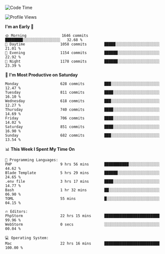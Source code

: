 <!--START_SECTION:waka-->
![Code Time](http://img.shields.io/badge/Code%20Time-4%2C062%20hrs%2059%20mins-blue)

![Profile Views](http://img.shields.io/badge/Profile%20Views-0-blue)

**I'm an Early 🐤** 

```text
🌞 Morning                1646 commits        ████████░░░░░░░░░░░░░░░░░   32.68 % 
🌆 Daytime                1058 commits        █████░░░░░░░░░░░░░░░░░░░░   21.01 % 
🌃 Evening                1154 commits        ██████░░░░░░░░░░░░░░░░░░░   22.92 % 
🌙 Night                  1178 commits        ██████░░░░░░░░░░░░░░░░░░░   23.39 % 
```
📅 **I'm Most Productive on Saturday** 

```text
Monday                   628 commits         ███░░░░░░░░░░░░░░░░░░░░░░   12.47 % 
Tuesday                  811 commits         ████░░░░░░░░░░░░░░░░░░░░░   16.10 % 
Wednesday                618 commits         ███░░░░░░░░░░░░░░░░░░░░░░   12.27 % 
Thursday                 740 commits         ████░░░░░░░░░░░░░░░░░░░░░   14.69 % 
Friday                   706 commits         ████░░░░░░░░░░░░░░░░░░░░░   14.02 % 
Saturday                 851 commits         ████░░░░░░░░░░░░░░░░░░░░░   16.90 % 
Sunday                   682 commits         ███░░░░░░░░░░░░░░░░░░░░░░   13.54 % 
```


📊 **This Week I Spent My Time On** 

```text
💬 Programming Languages: 
PHP                      9 hrs 56 mins       ███████████░░░░░░░░░░░░░░   44.62 % 
Blade Template           5 hrs 29 mins       ██████░░░░░░░░░░░░░░░░░░░   24.65 % 
.env file                3 hrs 17 mins       ████░░░░░░░░░░░░░░░░░░░░░   14.77 % 
Bash                     1 hr 32 mins        ██░░░░░░░░░░░░░░░░░░░░░░░   06.90 % 
TOML                     55 mins             █░░░░░░░░░░░░░░░░░░░░░░░░   04.15 % 

🔥 Editors: 
PhpStorm                 22 hrs 15 mins      █████████████████████████   99.96 % 
WebStorm                 0 secs              ░░░░░░░░░░░░░░░░░░░░░░░░░   00.04 % 

💻 Operating System: 
Mac                      22 hrs 16 mins      █████████████████████████   100.00 % 
```


<!--END_SECTION:waka-->
